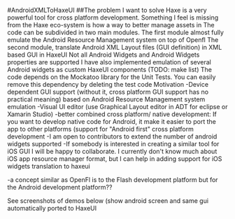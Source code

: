 #AndroidXMLToHaxeUI
##The problem I want to solve
Haxe is a very powerful tool for cross platform development. Something I feel is missing from the Haxe eco-system is how a way 
to better manage assets in 
The code can be subdivided in two main modules.
The first module almost fully emulate the Android Resource Management system on top of Openfl
The second module, translate Android XML Layout files (GUI definition) in XML based GUI in HaxeUI
Not all Android Widgets and Android Widgets properties are supported
I have also implemented emulation of several Android widgets as custom HaxeUI components (TODO: make list)
The code depends on the Mockatoo library for the Unit Tests. You can easily remove this dependency by deleting the test code
Motivation
-Device dependent GUI support (without it, cross platform GUI support has no practical meaning) based on Android Resource Management system emulation
-Visual UI editor (use Graphical Layout editor in ADT for eclipse or Xamarin Studio)
-better combined cross platform/ native development: If you want to develop native code for Android, it make it easier to port the app to other platforms (support for "Android first" cross platform development
-I am open to contributors to extend the number of android widgets supported
-If somebody is interested in creating a similar tool for iOS GUI I will be happy to collaborate. I currently don't know much about iOS app resource manager format, but I can help in adding support for iOS widgets translation to haxeui  

-a concept similar as OpenFl is to the Flash development platform but for the Android development platform??

See screenshots of demos below (show android screen and same gui automatically ported to HaxeUI

